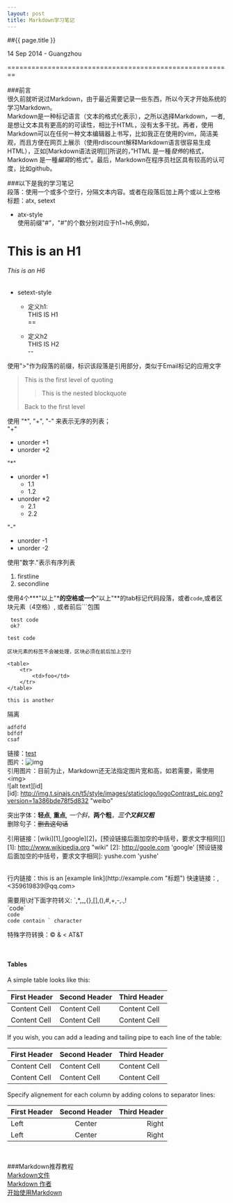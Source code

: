 ```yaml
---
layout: post
title: Markdown学习笔记
---
```


##{{ page.title }}  
<p class="meta">14 Sep 2014 - Guangzhou</p> 

========================================================  
<br>
###前言  
很久前就听说过Markdown，由于最近需要记录一些东西，所以今天才开始系统的学习Markdown。  
Markdown是一种标记语言（文本的格式化表示），之所以选择Markdown，一者,是想让文本具有更高的的可读性，相比于HTML，没有太多<tag>干扰。再者，使用Markdown可以在任何一种文本编辑器上书写，比如我正在使用的vim，简洁美观，而且方便在网页上展示（使用rdiscount解释Markdown语言很容易生成HTML），正如[Markdown语法说明][]所说的，”HTML 是一種*發佈*的格式，Markdown 是一種*編寫*的格式“。最后，Markdown在程序员社区具有较高的认可度，比如github。  

###以下是我的学习笔记  
段落：使用一个或多个空行，分隔文本内容。或者在段落后加上两个或以上空格  
标题：atx, setext  

* atx-style  
使用前缀"#"，"#"的个数分别对应于h1~h6,例如，  
# This is an H1  
###### This is an H6  

* setext-style  
	* 定义h1:  
	THIS IS H1  
	== 

	* 定义h2  
	THIS IS H2  
	-- 


使用">"作为段落的前缀，标识该段落是引用部分，类似于Email标记的应用文字     
> This is the first level of quoting
>
> > This is the nested blockquote
>
> Back to the first level

使用 "*", "+", "-" 来表示无序的列表；  
"+"  

+ unorder +1
+ unorder +2

"*"

* unorder *1
	* 1.1
	* 1.2
* unorder *2
	* 2.1
	* 2.2

"-" 

- unorder -1
- unorder -2

使用"数字."表示有序列表  

1. firstline
2. secondline  

使用4个***"以上"***的空格或一个**"以上"**的tab标记代码段落，或者`code`,或者区块元素（4空格）, 或者前后\`\`\`包围
    
     test code
     ok?

`test code`

    区块元素的标签不会被处理，区块必须在前后加上空行

	<table>
		<tr>
			<td>foo</td>
		</tr>
	</table>
	
	this is another  

隔离  

```
adfdfd
bdfdf
csaf
```

链接：[test](http://dfdf.com "标题")  
图片：![img](http://dfdf.com/img.png, "可以是相对路径")  
引用图片：目前为止，Markdown还无法指定图片宽和高，如若需要，需使用<img\>  
![alt text][id]  
[id]: http://img.t.sinajs.cn/t5/style/images/staticlogo/logoContrast_pic.png?version=1a386bde78f5d832 "weibo"  

突出字体：__轻点__, **重点**, *一个斜*，**两个粗**，***三个又斜又粗***  
删除句子：~~删去这句话~~

引用链接：[wiki][1],[google][2]，[预设链接后面加空的中括号，要求文字相同][]
[1]: http://www.wikipedia.org "wiki"
[2]: http://goole.com 		  'google'
[预设链接后面加空的中括号，要求文字相同]: yushe.com 'yushe'  

<br>
行内链接：this is an [example link](http://example.com "标题")  
快速链接：<http://elviskwok.github.io>, <359619839@qq.com>  

需要用\对下面字符转义: \`,\*,\_,\{\},\[\],\(\),\#,\+,\-,\.,\!  
\`code\`  
`code`  
``code contain ` character``  

特殊字符转换：&copy; &amp; &lt; AT&T  

<br>

#### Tables

A simple table looks like this:

First Header | Second Header | Third Header
------------ | ------------- | ------------
Content Cell | Content Cell  | Content Cell
Content Cell | Content Cell  | Content Cell

If you wish, you can add a leading and tailing pipe to each line of the table:

| First Header | Second Header | Third Header |
| ------------ | ------------- | ------------ |
| Content Cell | Content Cell  | Content Cell |
| Content Cell | Content Cell  | Content Cell |

Specify alignement for each column by adding colons to separator lines:

First Header | Second Header | Third Header
:----------- | :-----------: | -----------:
Left         | Center        | Right
Left         | Center        | Right


<br>

###Markdown推荐教程  
[Markdown文件](http://markdown.tw/#p)  
[Markdown 作者](http://daringfireball.net/projects/markdown/)  
[开始使用Markdown](http://ued.taobao.org/blog/2012/07/getting-started-with-markdown/)  
